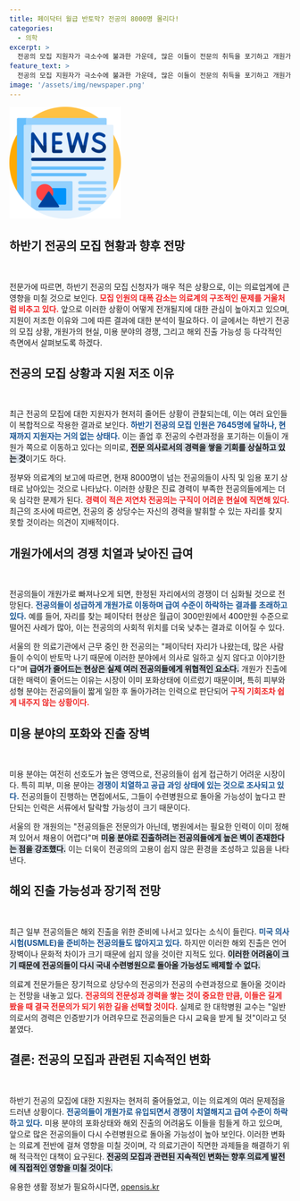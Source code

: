 ```yaml
---
title: 페이닥터 월급 반토막? 전공의 8000명 몰리다!
categories:
  - 의학
excerpt: >
  전공의 모집 지원자가 극소수에 불과한 가운데, 많은 이들이 전문의 취득을 포기하고 개원가로 향하고 있다. 그러나 소비자 시장은 포화 상태로, 이로 인해 급여는 낮아지고 취업 경쟁이 심화될 전망이다. 이는 결국 전공의들의 수련 복귀를 촉진할 것으로 예상된다.
feature_text: >
  전공의 모집 지원자가 극소수에 불과한 가운데, 많은 이들이 전문의 취득을 포기하고 개원가로 향하고 있다. 그러나 소비자 시장은 포화 상태로, 이로 인해 급여는 낮아지고 취업 경쟁이 심화될 전망이다. 이는 결국 전공의들의 수련 복귀를 촉진할 것으로 예상된다.
image: '/assets/img/newspaper.png'
---
```


<p><img src="/assets/img/newspaper.png" alt="kimp 속보" /></p>

<h2 data-ke-size="size26">하반기 전공의 모집 현황과 향후 전망</h2>

<p data-ke-size="size16">&nbsp;</p>

<p>전문가에 따르면, 하반기 전공의 모집 신청자가 매우 적은 상황으로, 이는 의료업계에 큰 영향을 미칠 것으로 보인다. <b><span style="color: #ee2323;">모집 인원의 대폭 감소는 의료계의 구조적인 문제를 거울처럼 비추고 있다.</span></b> 앞으로 이러한 상황이 어떻게 전개될지에 대한 관심이 높아지고 있으며, 지원이 저조한 이유와 그에 따른 결과에 대한 분석이 필요하다. 이 글에서는 하반기 전공의 모집 상황, 개원가의 현실, 미용 분야의 경쟁, 그리고 해외 진출 가능성 등 다각적인 측면에서 살펴보도록 하겠다.</p>

<h2 data-ke-size="size26">전공의 모집 상황과 지원 저조 이유</h2>

<p data-ke-size="size16">&nbsp;</p>

<p>최근 전공의 모집에 대한 지원자가 현저히 줄어든 상황이 관찰되는데, 이는 여러 요인들이 복합적으로 작용한 결과로 보인다. <b><span style="color: #1a5490;">하반기 전공의 모집 인원은 7645명에 달하나, 현재까지 지원자는 거의 없는 상태다.</span></b> 이는 졸업 후 전공의 수련과정을 포기하는 이들이 개원가 쪽으로 이동하고 있다는 의미로, <b><span style="background-color: #21538527;">전문 의사로서의 경력을 쌓을 기회를 상실하고 있는 것</span></b>이기도 하다. </p>

<p>정부와 의료계의 보고에 따르면, 현재 8000명이 넘는 전공의들이 사직 및 임용 포기 상태로 남아있는 것으로 나타났다. 이러한 상황은 진료 경력이 부족한 전공의들에게는 더욱 심각한 문제가 된다. <b><span style="color: #ee2323;">경력이 적은 저연차 전공의는 구직이 어려운 현실에 직면해 있다.</span></b> 최근의 조사에 따르면, 전공의 중 상당수는 자신의 경력을 발휘할 수 있는 자리를 찾지 못할 것이라는 의견이 지배적이다.</p>

<h2 data-ke-size="size26">개원가에서의 경쟁 치열과 낮아진 급여</h2>

<p data-ke-size="size16">&nbsp;</p>

<p>전공의들이 개원가로 빠져나오게 되면, 한정된 자리에서의 경쟁이 더 심화될 것으로 전망된다. <b><span style="color: #1a5490;">전공의들이 성급하게 개원가로 이동하며 급여 수준이 하락하는 결과를 초래하고 있다.</span></b> 예를 들어, 자리를 찾는 페이닥터 현상은 월급이 300만원에서 400만원 수준으로 떨어진 사례가 많아, 이는 전공의의 사회적 위치를 더욱 낮추는 결과로 이어질 수 있다.</p>

<p>서울의 한 의료기관에서 근무 중인 한 전공의는 "페이닥터 자리가 나왔는데, 많은 사람들이 수익이 반토막 나기 때문에 이러한 분야에서 의사로 일하고 싶지 않다고 이야기한다"며 <b><span style="background-color: #21538527;">급여가 줄어드는 현상은 실제 여러 전공의들에게 위협적인 요소다.</span></b> 개원가 진출에 대한 매력이 줄어드는 이유는 시장이 이미 포화상태에 이르렀기 때문이며, 특히 피부와 성형 분야는 전공의들이 짧게 일한 후 돌아가려는 인력으로 판단되어 <b><span style="color: #ee2323;">구직 기회조차 쉽게 내주지 않는 상황이다.</span></b></p>

<h2 data-ke-size="size26">미용 분야의 포화와 진출 장벽</h2>

<p data-ke-size="size16">&nbsp;</p>

<p>미용 분야는 여전히 선호도가 높은 영역으로, 전공의들이 쉽게 접근하기 어려운 시장이다. 특히 피부, 미용 분야는 <b><span style="color: #1a5490;">경쟁이 치열하고 공급 과잉 상태에 있는 것으로 조사되고 있다.</span></b> 전공의들이 진행하는 면접에서도, 그들이 수련병원으로 돌아올 가능성이 높다고 판단되는 인력은 서류에서 탈락할 가능성이 크기 때문이다.</p>

<p>서울의 한 개원의는 "전공의들은 전문의가 아닌데, 병원에서는 필요한 인력이 이미 정해져 있어서 채용이 어렵다"며 <b><span style="background-color: #21538527;">미용 분야로 진출하려는 전공의들에게 높은 벽이 존재한다는 점을 강조했다.</span></b> 이는 더욱이 전공의의 고용이 쉽지 않은 환경을 조성하고 있음을 나타낸다.</p>

<h2 data-ke-size="size26">해외 진출 가능성과 장기적 전망</h2>

<p data-ke-size="size16">&nbsp;</p>

<p>최근 일부 전공의들은 해외 진출을 위한 준비에 나서고 있다는 소식이 들린다. <b><span style="color: #1a5490;">미국 의사 시험(USMLE)을 준비하는 전공의들도 많아지고 있다.</span></b> 하지만 이러한 해외 진출은 언어 장벽이나 문화적 차이가 크기 때문에 쉽지 않을 것이란 지적도 있다. <b><span style="background-color: #21538527;">이러한 어려움이 크기 때문에 전공의들이 다시 국내 수련병원으로 돌아올 가능성도 배제할 수 없다.</span></b></p>

<p>의료계 전문가들은 장기적으로 상당수의 전공의가 전공의 수련과정으로 돌아올 것이라는 전망을 내놓고 있다. <b><span style="color: #ee2323;">전공의의 전문성과 경력을 쌓는 것이 중요한 만큼, 이들은 길게 봤을 때 결국 전문의가 되기 위한 길을 선택할 것이다.</span></b> 실제로 한 대학병원 교수는 "일반의로서의 경력은 인증받기가 어려우므로 전공의들은 다시 교육을 받게 될 것"이라고 덧붙였다.</p>

<h2 data-ke-size="size26">결론: 전공의 모집과 관련된 지속적인 변화</h2>

<p data-ke-size="size16">&nbsp;</p>

<p>하반기 전공의 모집에 대한 지원자는 현저히 줄어들었고, 이는 의료계의 여러 문제점을 드러낸 상황이다. <b><span style="color: #1a5490;">전공의들이 개원가로 유입되면서 경쟁이 치열해지고 급여 수준이 하락하고 있다.</span></b> 미용 분야의 포화상태와 해외 진출의 어려움도 이들을 힘들게 하고 있으며, 앞으로 많은 전공의들이 다시 수련병원으로 돌아올 가능성이 높아 보인다. 이러한 변화는 의료계 전반에 걸쳐 영향을 미칠 것이며, 각 의료기관이 직면한 과제들을 해결하기 위해 적극적인 대책이 요구된다. <b><span style="background-color: #21538527;">전공의 모집과 관련된 지속적인 변화는 향후 의료계 발전에 직접적인 영향을 미칠 것이다.</span></b></p>
유용한 생활 정보가 필요하시다면, <a href="https://opensis.kr" rel="dofollow">opensis.kr</a>


